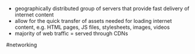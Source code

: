 - geographically distributed group of servers that provide fast delivery of internet content
- allow for the quick transfer of assets needed for loading internet content, e.g. HTML pages, JS files, stylesheets, images, videos
- majority of web traffic = served through CDNs

#networking